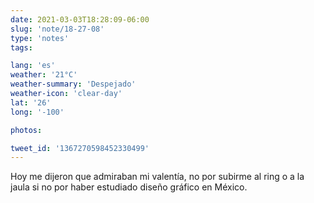 ```yaml
---
date: 2021-03-03T18:28:09-06:00
slug: 'note/18-27-08'
type: 'notes'
tags:

lang: 'es'
weather: '21°C'
weather-summary: 'Despejado'
weather-icon: 'clear-day'
lat: '26'
long: '-100'

photos:

tweet_id: '1367270598452330499'
---
```

Hoy me dijeron que admiraban mi valentía, no por subirme al ring o a la jaula si no por haber estudiado diseño gráfico en México. 